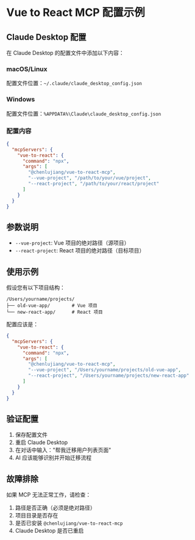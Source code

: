 # Vue to React MCP 配置示例

## Claude Desktop 配置

在 Claude Desktop 的配置文件中添加以下内容：

### macOS/Linux
配置文件位置：`~/.claude/claude_desktop_config.json`

### Windows
配置文件位置：`%APPDATA%\Claude\claude_desktop_config.json`

### 配置内容

```json
{
  "mcpServers": {
    "vue-to-react": {
      "command": "npx",
      "args": [
        "@chenlujiang/vue-to-react-mcp",
        "--vue-project", "/path/to/your/vue/project",
        "--react-project", "/path/to/your/react/project"
      ]
    }
  }
}
```

## 参数说明

- `--vue-project`: Vue 项目的绝对路径（源项目）
- `--react-project`: React 项目的绝对路径（目标项目）

## 使用示例

假设您有以下项目结构：
```
/Users/yourname/projects/
├── old-vue-app/        # Vue 项目
└── new-react-app/      # React 项目
```

配置应该是：
```json
{
  "mcpServers": {
    "vue-to-react": {
      "command": "npx",
      "args": [
        "@chenlujiang/vue-to-react-mcp",
        "--vue-project", "/Users/yourname/projects/old-vue-app",
        "--react-project", "/Users/yourname/projects/new-react-app"
      ]
    }
  }
}
```

## 验证配置

1. 保存配置文件
2. 重启 Claude Desktop
3. 在对话中输入："帮我迁移用户列表页面"
4. AI 应该能够识别并开始迁移流程

## 故障排除

如果 MCP 无法正常工作，请检查：

1. 路径是否正确（必须是绝对路径）
2. 项目目录是否存在
3. 是否已安装 `@chenlujiang/vue-to-react-mcp`
4. Claude Desktop 是否已重启 